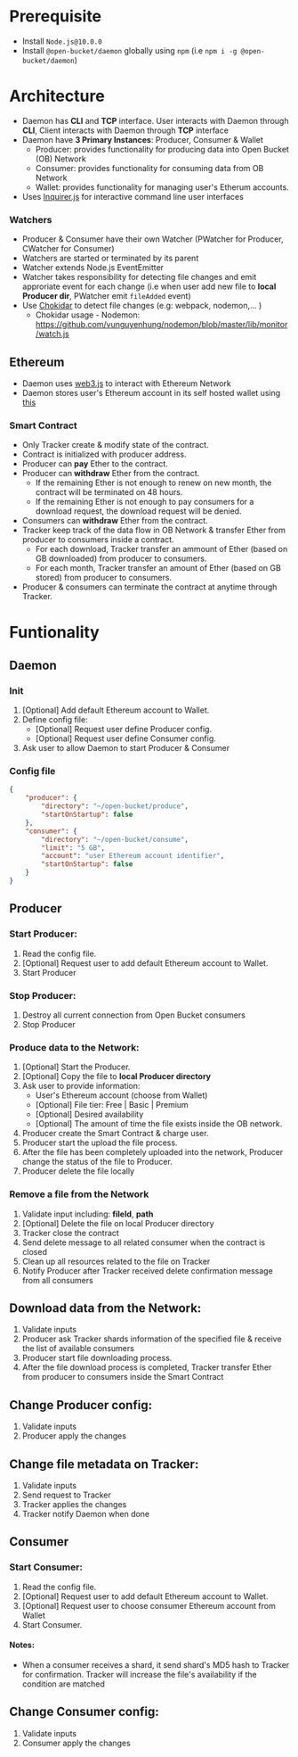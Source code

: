 # Prerequisite
- Install `Node.js@10.0.0`
- Install `@open-bucket/daemon` globally using `npm` (i.e `npm i -g @open-bucket/daemon`) 

# Architecture
- Daemon has __CLI__ and __TCP__ interface. User interacts with Daemon through __CLI__, Client interacts with Daemon through __TCP__ interface
- Daemon have __3 Primary Instances__: Producer, Consumer & Wallet
    - Producer: provides functionality for producing data into Open Bucket (OB) Network
    - Consumer: provides functionality for consuming data from OB Network
    - Wallet: provides functionality for managing user's Etherum accounts.
- Uses [Inquirer.js](https://github.com/SBoudrias/Inquirer.js) for interactive command line user interfaces
### Watchers
- Producer & Consumer have their own Watcher (PWatcher for Producer, CWatcher for Consumer)
- Watchers are started or terminated by its parent
- Watcher extends Node.js EventEmitter
- Watcher takes responsibility for detecting file changes and emit approriate event for each change (i.e when user add new file to __local Producer dir__, PWatcher emit `fileAdded` event)
- Use [Chokidar](https://github.com/vunguyenhung/chokidar) to detect file changes (e.g: webpack, nodemon,... )
     - Chokidar usage - Nodemon: https://github.com/vunguyenhung/nodemon/blob/master/lib/monitor/watch.js

## Ethereum
- Daemon uses [web3.js](https://github.com/ethereum/web3.js/) to interact with Ethereum Network
- Daemon stores user's Ethereum account in its self hosted wallet using [this](https://github.com/ConsenSys/eth-lightwallet)
### Smart Contract
- Only Tracker create & modify state of the contract.
- Contract is initialized with producer address.
- Producer can __pay__ Ether to the contract.
- Producer can __withdraw__ Ether from the contract.
    - If the remaining Ether is not enough to renew on new month, the contract will be terminated on 48 hours.
    - If the remaining Ether is not enough to pay consumers for a download request, the download request will be denied.
- Consumers can __withdraw__ Ether from the contract.
- Tracker keep track of the data flow in OB Network & transfer Ether from producer to consumers inside a contract.
    - For each download, Tracker transfer an ammount of Ether (based on GB downloaded) from producer to consumers.
    - For each month, Tracker transfer an amount of Ether (based on GB stored) from producer to consumers.
- Producer & consumers can terminate the contract at anytime through Tracker.

# Funtionality

## Daemon
### Init
1) [Optional] Add default Ethereum account to Wallet.
2) Define config file:
    - [Optional] Request user define Producer config.
    - [Optional] Request user define Consumer config.
3) Ask user to allow Daemon to start Producer & Consumer

### Config file
```json
{
    "producer": {
        "directory": "~/open-bucket/produce",
        "startOnStartup": false
    },
    "consumer": {
        "directory": "~/open-bucket/consume",
        "limit": "5 GB",
        "account": "user Ethereum account identifier",
        "startOnStartup": false
    }
}
```

## Producer
### Start Producer:
1) Read the config file.
2) [Optional] Request user to add default Ethereum account to Wallet.
3) Start Producer

### Stop Producer:
1) Destroy all current connection from Open Bucket consumers
2) Stop Producer

### Produce data to the Network:
1) [Optional] Start the Producer.
2) [Optional] Copy the file to __local Producer directory__
3) Ask user to provide information:
    - User's Ethereum account (choose from Wallet)
    - [Optional] File tier: Free | Basic | Premium
    - [Optional] Desired availability
    - [Optional] The amount of time the file exists inside the OB network. 
4) Producer create the Smart Contract & charge user.
5) Producer start the upload the file process.
6) After the file has been completely uploaded into the network, Producer change the status of the file to Producer.
7) Producer delete the file locally

### Remove a file from the Network
1) Validate input including: __fileId__, __path__
2) [Optional] Delete the file on local Producer directory
3) Tracker close the contract
4) Send delete message to all related consumer when the contract is closed
5) Clean up all resources related to the file on Tracker
6) Notify Producer after Tracker received delete confirmation message from all consumers

## Download data from the Network:
1) Validate inputs
2) Producer ask Tracker shards information of the specified file & receive the list of available consumers
3) Producer start file downloading process.
4) After the file download process is completed, Tracker transfer Ether from producer to consumers inside the Smart Contract

## Change Producer config:
1) Validate inputs
2) Producer apply the changes

## Change file metadata on Tracker:
1) Validate inputs
2) Send request to Tracker
3) Tracker applies the changes
3) Tracker notify Daemon when done

## Consumer
### Start Consumer:
1) Read the config file.
2) [Optional] Request user to add default Ethereum account to Wallet.
3) [Optional] Request user to choose consumer Ethereum account from Wallet
4) Start Consumer.
#### Notes:
- When a consumer receives a shard, it send shard's MD5 hash to Tracker for confirmation. Tracker will increase the file's availability if the condition are matched

## Change Consumer config:
1) Validate inputs
2) Consumer apply the changes